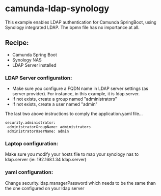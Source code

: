 # camunda-ldap-synology

This example enables LDAP authentication for Camunda SpringBoot, using Synology integrated LDAP.
The bpmn file has no importance at all.

## Recipe:

- Camunda Spring Boot
- Synology NAS
- LDAP Server installed


### LDAP Server configuration:

- Make sure you configure a FQDN name in LDAP server settings (as server provider). For instance, in this example, it is ldap.server.
- If not exists, create a group named "administrators"
- If not exists, create a user named "admin"

The last two above instructions to comply the application.yaml file...

    security.administrator:
     administratorGroupName: administrators 
     administratorUserName: admin



### Laptop configuration:

Make sure you modify your hosts file to map your synology nas to ldap.server (ie: 192.168.1.34     ldap.server)

### yaml configuration:

Change security.ldap.managerPassword which needs to be the same than the one configured on your ldap server